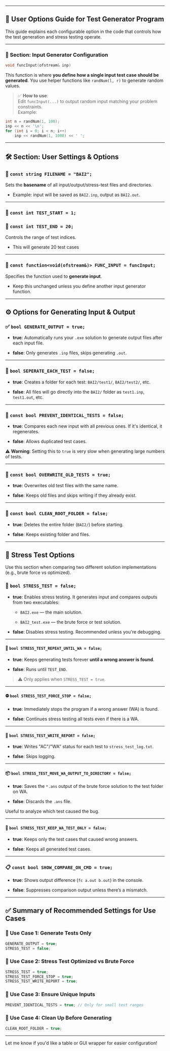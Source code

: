 
---

## 📘 **User Options Guide for Test Generator Program**

This guide explains each configurable option in the code that controls how the test generation and stress testing operate.

---

### 🧾 Section: Input Generator Configuration

```cpp
void funcInput(ofstream& inp)
```

This function is where **you define how a single input test case should be generated**. You use helper functions like `randNum(l, r)` to generate random values.

> ✅ **How to use**:  
> Edit `funcInput(...)` to output random input matching your problem constraints.  
> Example:

```cpp
int n = randNum(1, 100);
inp << n << '\n';
for (int i = 0; i < n; i++)
    inp << randNum(1, 1000) << ' ';
```

---

## 🛠️ Section: User Settings & Options

### 🔹 `const string FILENAME = "BAI2";`

Sets the **basename** of all input/output/stress-test files and directories.

- Example: input will be saved as `BAI2.inp`, output as `BAI2.out`.
    

---

### 🔹 `const int TEST_START = 1;`

### 🔹 `const int TEST_END = 20;`

Controls the range of test indices.

- This will generate 20 test cases
    

---

### 🔹 `const function<void(ofstream&)> FUNC_INPUT = funcInput;`

Specifies the function used to **generate input**.

- Keep this unchanged unless you define another input generator function.
    

---

## ⚙️ Options for Generating Input & Output

### ✅ `bool GENERATE_OUTPUT = true;`

- **true**: Automatically runs your `.exe` solution to generate output files after each input file.
    
- **false**: Only generates `.inp` files, skips generating `.out`.
    

---

### 📁 `bool SEPERATE_EACH_TEST = false;`

- **true**: Creates a folder for each test: `BAI2/test1/`, `BAI2/test2/`, etc.
    
- **false**: All files will go directly into the `BAI2/` folder as `test1.inp`, `test1.out`, etc.
    

---

### 🚫 `const bool PREVENT_IDENTICAL_TESTS = false;`

- **true**: Compares each new input with all previous ones. If it's identical, it regenerates.
    
- **false**: Allows duplicated test cases.
    

⚠️ **Warning**: Setting this to `true` is very slow when generating large numbers of tests.

---

### 🔁 `const bool OVERWRITE_OLD_TESTS = true;`

- **true**: Overwrites old test files with the same name.
    
- **false**: Keeps old files and skips writing if they already exist.
    

---

### 🧹 `const bool CLEAN_ROOT_FOLDER = false;`

- **true**: Deletes the entire folder (`BAI2/`) before starting.
    
- **false**: Keeps existing folder and files.
    

---

## 🧪 Stress Test Options

Use this section when comparing two different solution implementations (e.g., brute force vs optimized).

### 🔂 `bool STRESS_TEST = false;`

- **true**: Enables stress testing. It generates input and compares outputs from two executables:
    
    - `BAI2.exe` — the main solution.
        
    - `BAI2_test.exe` — the brute force or test solution.
        
- **false**: Disables stress testing. Recommended unless you're debugging.
    

---

#### 🔁 `bool STRESS_TEST_REPEAT_UNTIL_WA = false;`

- **true**: Keeps generating tests forever **until a wrong answer is found**.
    
- **false**: Runs until `TEST_END`.
    

> ⚠ Only applies when `STRESS_TEST = true`.

---

#### ⛔ `bool STRESS_TEST_FORCE_STOP = false;`

- **true**: Immediately stops the program if a wrong answer (WA) is found.
    
- **false**: Continues stress testing all tests even if there is a WA.
    

---

#### 📝 `bool STRESS_TEST_WRITE_REPORT = false;`

- **true**: Writes "AC"/"WA" status for each test to `stress_test_log.txt`.
    
- **false**: Skips logging.
    

---

#### 📦 `bool STRESS_TEST_MOVE_WA_OUTPUT_TO_DIRECTORY = false;`

- **true**: Saves the `*.ans` output of the brute force solution to the test folder on WA.
    
- **false**: Discards the `.ans` file.
    

Useful to analyze which test caused the bug.

---

#### 🧪 `bool STRESS_TEST_KEEP_WA_TEST_ONLY = false;`

- **true**: Keeps only the test cases that caused wrong answers.
    
- **false**: Keeps all generated test cases.
    

---

### 📋 `const bool SHOW_COMPARE_ON_CMD = true;`

- **true**: Shows output difference (`fc a.out b.out`) in the console.
    
- **false**: Suppresses comparison output unless there’s a mismatch.
    

---

## ✅ Summary of Recommended Settings for Use Cases

### 🔹 **Use Case 1: Generate Tests Only**

```cpp
GENERATE_OUTPUT = true;
STRESS_TEST = false;
```

### 🔹 **Use Case 2: Stress Test Optimized vs Brute Force**

```cpp
STRESS_TEST = true;
STRESS_TEST_FORCE_STOP = true;
STRESS_TEST_WRITE_REPORT = true;
```

### 🔹 **Use Case 3: Ensure Unique Inputs**

```cpp
PREVENT_IDENTICAL_TESTS = true; // Only for small test ranges
```

### 🔹 **Use Case 4: Clean Up Before Generating**

```cpp
CLEAN_ROOT_FOLDER = true;
```

---

Let me know if you'd like a table or GUI wrapper for easier configuration!